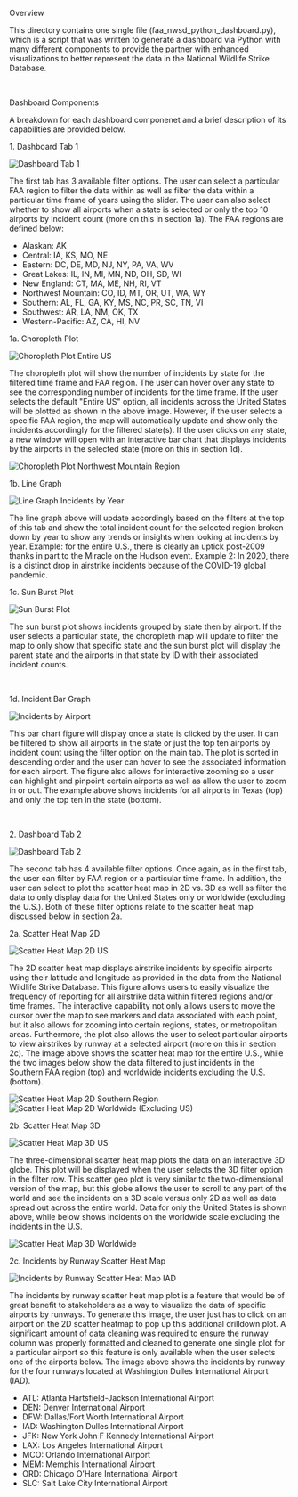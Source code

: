 <p>Overview</p>
<p>This directory contains one single file (faa_nwsd_python_dashboard.py), which is a script that was written to generate 
  a dashboard via Python with many different components to provide the partner with enhanced visualizations to better 
  represent the data in the National Wildlife Strike Database.</p>
<br>
<p>Dashboard Components</p>
<p>A breakdown for each dashboard componenet and a brief description of its capabilities are provided below.</p>
<p>1. Dashboard Tab 1</p>
<img title="Dashboard Tab 1" src="images/python_dashboard_tab1.png">
<p>The first tab has 3 available filter options. The user can select a particular FAA region to filter the data within as well as filter the data within a particular time frame of years using the slider. The user can also select whether to show all airports when a state is selected or only the top 10 airports by incident count (more on this in section 1a). The FAA regions are defined below: </p>
<ul>
    <li>Alaskan: AK</li>
    <li>Central: IA, KS, MO, NE</li>
    <li>Eastern: DC, DE, MD, NJ, NY, PA, VA, WV </li>
    <li>Great Lakes: IL, IN, MI, MN, ND, OH, SD, WI </li>
    <li>New England: CT, MA, ME, NH, RI, VT </li>
    <li>Northwest Mountain: CO, ID, MT, OR, UT, WA, WY </li>
    <li>Southern: AL, FL, GA, KY, MS, NC, PR, SC, TN, VI </li>
    <li>Southwest: AR, LA, NM, OK, TX </li>
    <li>Western-Pacific: AZ, CA, HI, NV </p></li>
</ul>
<p>1a. Choropleth Plot</p>
<img title="Choropleth Plot Entire US" src="images/choropleth_plot_us.png">
<p>The choropleth plot will show the number of incidents by state for the filtered time frame and FAA region. The user can hover over any state to see the corresponding number of incidents for the time frame. If the user selects the default "Entire US" option, all incidents across the United States will be plotted as shown in the above image. However, if the user selects a specific FAA region, the map will automatically update and show only the incidents accordingly for the filtered state(s). If the user clicks on any state, a new window will open with an interactive bar chart that displays incidents by the airports in the selected state (more on this in section 1d). </p>
<img title="Choropleth Plot Northwest Mountain Region" src="images/choropleth_plot_northwest_mountain.png">
<p>1b. Line Graph</p>
<img title="Line Graph Incidents by Year" src="images/line_incidents_by_year.png">
<p>The line graph above will update accordingly based on the filters at the top of this tab and show the total incident count for the selected region broken down by year to show any trends or insights when looking at incidents by year. Example: for the entire U.S., there is clearly an uptick post-2009 thanks in part to the Miracle on the Hudson event. Example 2: In 2020, there is a distinct drop in airstrike incidents because of the COVID-19 global pandemic.</p>
<p>1c. Sun Burst Plot</p>
<img title="Sun Burst Plot" src="images/sun_burst_plot.png">
<p>The sun burst plot shows incidents grouped by state then by airport. If the user selects a particular state, the choropleth map will update to filter the map to only show that specific state and the sun burst plot will display the parent state and the airports in that state by ID with their associated incident counts. </p>
<br>
<p>1d. Incident Bar Graph</p>
<img title="Incidents by Airport" src="images/texas_incidents_bar_plot.png">
<p>This bar chart figure will display once a state is clicked by the user. It can be filtered to show all airports in the state or just the top ten airports by incident count using the filter option on the main tab. The plot is sorted in descending order and the user can hover to see the associated information for each airport. The figure also allows for interactive zooming so a user can highlight and pinpoint certain airports as well as allow the user to zoom in or out. The example above shows incidents for all airports in Texas (top) and only the top ten in the state (bottom).</p>
<br>
<p>2. Dashboard Tab 2</p>
<img title="Dashboard Tab 2" src="images/python_dashboard_tab2.png">
<p>The second tab has 4 available filter options. Once again, as in the first tab, the user can filter by FAA region or a particular time frame. In addition, the user can select to plot the scatter heat map in 2D vs. 3D as well as filter the data to only display data for the United States only or worldwide (excluding the U.S.). Both of these filter options relate to the scatter heat map discussed below in section 2a.</p>
<p>2a. Scatter Heat Map 2D</p>
<img title="Scatter Heat Map 2D US" src="images/scatter_heat_map_2d_us.png">
<p>The 2D scatter heat map displays airstrike incidents by specific airports using their latitude and longitude as provided in the data from the National Wildlife Strike Database. This figure allows users to easily visualize the frequency of reporting for all airstrike data within filtered regions and/or time frames. The interactive capability not only allows users to move the cursor over the map to see markers and data associated with each point, but it also allows for zooming into certain regions, states, or metropolitan areas. Furthermore, the plot also allows the user to select particular airports to view airstrikes by runway at a selected airport (more on this in section 2c). The image above shows the scatter heat map for the entire U.S., while the two images below show the data filtered to just incidents in the Southern FAA region (top) and worldwide incidents excluding the U.S. (bottom). </p>
<img title="Scatter Heat Map 2D Southern Region" src="images/scatter_heat_map_2d_southern.png">
<img title="Scatter Heat Map 2D Worldwide (Excluding US)" src="images/scatter_heat_map_2d_worldwide.png">
<p>2b. Scatter Heat Map 3D</p>
<img title="Scatter Heat Map 3D US" src="images/scatter_heat_map_3d_us.png">
<p>The three-dimensional scatter heat map plots the data on an interactive 3D globe. This plot will be displayed when the user selects the 3D filter option in the filter row. This scatter geo plot is very similar to the two-dimensional version of the map, but this globe allows the user to scroll to any part of the world and see the incidents on a 3D scale versus only 2D as well as data spread out across the entire world. Data for only the United States is shown above, while below shows incidents on the worldwide scale excluding the incidents in the U.S.</p>
<img title="Scatter Heat Map 3D Worldwide" src="images/scatter_heat_map_3d_worldwide.png">
<p>2c. Incidents by Runway Scatter Heat Map</p>
<img title="Incidents by Runway Scatter Heat Map IAD" src="images/runway_heatmap_iad.png">
<p>The incidents by runway scatter heat map plot is a feature that would be of great benefit to stakeholders as a way to visualize the data of specific airports by runways. To generate this image, the user just has to click on an airport on the 2D scatter heatmap to pop up this additional drilldown plot. A significant amount of data cleaning was required to ensure the runway column was properly formatted and cleaned to generate one single plot for a particular airport so this feature is only available when the user selects one of the airports below. The image above shows the incidents by runway for the four runways located at Washington Dulles International Airport (IAD).</p>
<ul>
    <li>ATL: Atlanta Hartsfield-Jackson International Airport</li>
    <li>DEN: Denver International Airport</li>
    <li>DFW: Dallas/Fort Worth International Airport </li>
    <li>IAD: Washington Dulles International Airport</li>
    <li>JFK: New York John F Kennedy International Airport </li>
    <li>LAX: Los Angeles International Airport </li>
    <li>MCO: Orlando International Airport</li>
    <li>MEM: Memphis International Airport </li>
    <li>ORD: Chicago O'Hare International Airport </li>
    <li>SLC: Salt Lake City International Airport </li>
</ul>
